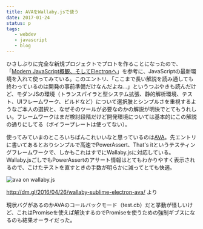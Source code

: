 ```yaml
---
title: AVAをWallaby.jsで使う
date: 2017-01-24
status: p
tags:
   - webdev
   - javascript
   - blog
---
```


ひさしぶりに完全な新規プロジェクトでプロトを作ることになったので、「[Modern JavaScript概観、そしてElectronへ](http://blog.satotaichi.info/modern-javascript_201701/)」を参考に、JavaScriptの最新環境を入れて使ってみている。このエントリ、「ここまで長い解説を読み通しても終わっているのは開発の事前準備だけなんだよね…」というつぶやきも読んだけど、モダンJSの環境（トランスパイラと型システム拡張、静的解析環境、テスト、UIフレームワーク、ビルドなど）について選択肢とシンプルさを重視するようなご本人の選択と、なぜそのツールが必要なのかの解説が明快でとてもうれしい。フレームワークはまだ検討段階だけど開発環境については基本的にこの解説の通りにしてる（ボイラープレートは使ってない）。

使ってみていまのところいちばんこれいいなと思っているのは[AVA](https://github.com/avajs/ava)。先エントリに書いてあるとおりシンプルで高速でPowerAssert、That's itというテスティングフレームワークで、しかもこれはすでにWallaby.jsに対応している。Wallaby.jsごしでもPowerAssertのアサート情報はとてもわかりやすく表示されるので、こけたテストを直すときの手数が明らかに減ってとても快適。

![ava on wallaby.js](https://cloud.githubusercontent.com/assets/979966/10989814/c57074ca-8497-11e5-89cd-73bd78c6d371.gif)

http://dm.gl/2016/04/26/wallaby-sublime-electron-ava/ より

現状バグがあるのかAVAのコールバックモード（test.cb）だと挙動が怪しいけど、これはPromiseを使えば解決するのでPromiseを使うための強制ギブスになるのも結果オーライだった。

